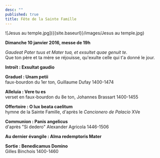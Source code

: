 ```yaml
---
desc: ""
published: true
title: Fête de la Sainte Famille
---
```



![Jesus au temple.jpg]({{site.baseurl}}/images/Jesus au temple.jpg)


**Dimanche 10 janvier 2016, messe de 19h**

*Gaudeat Pater tuus et Mater tua, et exsultet quae genuit te.*  
Que ton père et ta mère se réjouisse, qu'exulte celle qui t'a donné le jour.

**Introït : Exsultat gaudio**

**Graduel : Unam petii**  
faux-bourdon du 1er ton, Guillaume Dufay 1400-1474

**Alleluia : Vere tu es**  
verset en faux-bourdon du 8e ton, Johannes Brassart 1400-1455

**Offertoire : O lux beata caelitum**  
hymne de la Sainte Famille, d'après le *Cancionero de Palacio* XVe

**Communion : Panis angelicus**  
d'après "Si dedero" Alexander Agricola 1446-1506

**Au dernier évangile : Alma redemptoris Mater**  

**Sortie : Benedicamus Domino**  
Gilles Binchois 1400-1460
